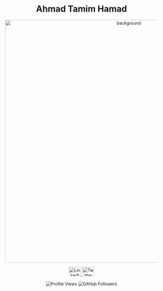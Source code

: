 <h1 align="center">Ahmad Tamim Hamad </h1>

<p align="center">
  <a href="https://linkedin.com/in/ahmad-tamim-hamad-21659b207/" target="_blank">
    <img width="800" alt="background" src="https://github.com/user-attachments/assets/d0872056-38d2-416f-aab5-86d54319acc6">
  </a>
</p>

<p align="center">
  <a href="https://linkedin.com/in/ahmad-tamim-hamad-21659b207/" target="_blank">
    <img src="https://raw.githubusercontent.com/rahuldkjain/github-profile-readme-generator/master/src/images/icons/Social/linked-in-alt.svg" alt="LinkedIn" height="30" width="40" />
  </a>
  <a href="https://x.com/AhmadTamimHamad" target="_blank">
    <img src="https://raw.githubusercontent.com/rahuldkjain/github-profile-readme-generator/master/src/images/icons/Social/twitter.svg" alt="Twitter" height="30" width="40" />
  </a>
</p>

<p align="center">
  <img src="https://komarev.com/ghpvc/?username=tamim1992&label=Profile%20views&color=0e75b6&style=flat" alt="Profile Views" />
  <img src="https://img.shields.io/github/followers/tamim1992?label=Followers&style=social" alt="GitHub Followers" />
</p>
